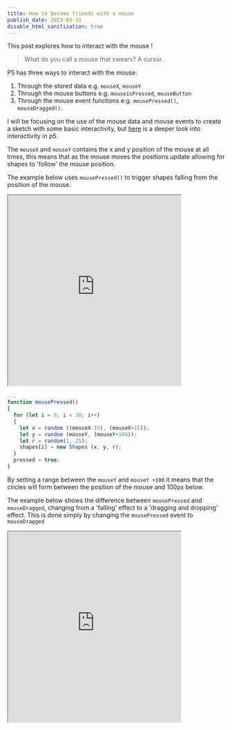 ```yaml
---
title: How to become friends with a mouse
publish_date: 2023-03-31
disable_html_sanitization: true
---
```

This post explores how to interact with the mouse ! 
> What do you call a mouse that swears? A cursor. 

P5 has three ways to interact with the mouse: 
1. Through the stored data e.g. `mouseX`, `mouseY` 
2. Through the mouse buttons e.g. `mouseisPressed`, `mouseButton`  
3. Through the mouse event functions e.g. `mousePressed()`, `mouseDragged()`.  

I will be focusing on the use of the mouse data and mouse events to create a sketch with some basic interactivity, but [here](https://p5js.org/learn/interactivity.html) is a deeper look into interactivity in p5.

The `mouseX` and `mouseY` contains the x and y position of the mouse at all times, this means that as the mouse moves the positions update allowing for shapes to 'follow' the mouse position. 

The example below uses `mousePressed()` to trigger shapes falling from the position of the mouse. 

<iframe width="400" height="442" src="https://editor.p5js.org/kirstinmeows/full/IrCy8epeN"></iframe>  

``` javascript 
...
function mousePressed()
{
  for (let i = 0; i < 30; i++)
  {
    let x = random ((mouseX-15), (mouseX+15)); 
    let y = random (mouseY, (mouseY+100));
    let r = random(1, 25);
    shapes[i] = new Shapes (x, y, r); 
  }
  pressed = true;
}
```
By setting a range between the `mouseY` and `mouseY +100` it means that the circles will form between the position of the mouse and 100px below. 

The example below shows the difference between `mousePressed` and `mouseDragged`, changing from a 'falling' effect to a 'dragging and dropping' effect.  This is done simply by changing the `mousePressed` event to `mouseDragged`

<iframe width="400" height="442" src="https://editor.p5js.org/kirstinmeows/full/X_7Yyn2rP"></iframe>   


 


